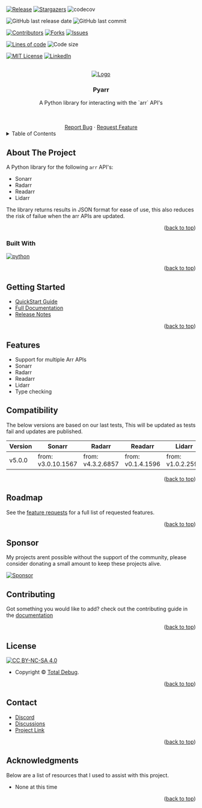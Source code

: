 <a name="readme-top"></a>

[![Release][release-shield]][release-url]
[![Stargazers][stars-shield]][stars-url]
![codecov][codecov-shield]

![GitHub last release date][gh-last-release-date]
![GitHub last commit][gh-last-commit]

[![Contributors][contributors-shield]][contributors-url]
[![Forks][forks-shield]][forks-url]
[![Issues][issues-shield]][issues-url]

[![Lines of code][lines]][lines-url]
![Code size][code-size]

[![MIT License][license-shield]][license-url]
[![LinkedIn][linkedin-shield]][linkedin-url]

<!-- PROJECT LOGO -->
<br />
<div align="center">
  <a href="https://github.com/totaldebug/pyarr">
    <img src=".github/img/logo.png" alt="Logo">
  </a>

  <h3 align="center">Pyarr</h3>

  <p align="center">
    A Python library for interacting with the `arr` API's
  </p>
    <br />
    <br />
    <a href="https://github.com/totaldebug/pyarr/issues/new?assignees=&labels=type%2Fbug&template=bug_report.yml">Report Bug</a>
    ·
    <a href="https://github.com/totaldebug/pyarr/issues/new?assignees=&labels=type%2Ffeature&template=feature_request.yml">Request Feature</a>

</div>

<!-- TABLE OF CONTENTS -->
<details>
  <summary>Table of Contents</summary>
  <ol>
    <li>
      <a href="#about-the-project">About The Project</a>
      <ul>
        <li><a href="#built-with">Built With</a></li>
      </ul>
    </li>
    <li><a href="#getting-started">Getting Started</a></li>
    <li><a href="#features">Features</a></li>
    <li><a href="#compatibility">Compatibility</a></li>
    <li><a href="#roadmap">Roadmap</a></li>
    <li><a href="#sponsor">Sponsor</a></li>
    <li><a href="#contributing">Contributing</a></li>
    <li><a href="#license">License</a></li>
    <li><a href="#contact">Contact</a></li>
    <li><a href="#acknowledgments">Acknowledgments</a></li>
  </ol>
</details>

<!-- ABOUT THE PROJECT -->
## About The Project

A Python library for the following `arr` API's:

* Sonarr
* Radarr
* Readarr
* Lidarr

The library returns results in JSON format for ease of use, this also reduces the risk of failue when the arr APIs are updated.

<p align="right">(<a href="#readme-top">back to top</a>)</p>

### Built With

[![python][python]][python-url]

<p align="right">(<a href="#readme-top">back to top</a>)</p>

<!-- GETTING STARTED -->
## Getting Started

* [QuickStart Guide](https://docs.totaldebug.uk/pyarr/quickstart.html)
* [Full Documentation](https://docs.totaldebug.uk/pyarr)
* [Release Notes](https://github.com/totaldebug/pyarr/releases)

<p align="right">(<a href="#readme-top">back to top</a>)</p>

## Features

* Support for multiple Arr APIs
* Sonarr
* Radarr
* Readarr
* Lidarr
* Type checking

## Compatibility

The below versions are based on our last tests, This will be updated as tests fail and updates are published.

| Version | Sonarr | Radarr | Readarr | Lidarr |
| ------- | ------ | ------ | ------- | ------ |
| v5.0.0 | from: v3.0.10.1567 | from: v4.3.2.6857 | from: v0.1.4.1596 | from: v1.0.2.2592 |

<p align="right">(<a href="#readme-top">back to top</a>)</p>

<!-- ROADMAP -->
## Roadmap

See the [feature requests](https://github.com/totaldebug/pyarr/labels/type%2Ffeature) for a full list of requested features.

<p align="right">(<a href="#readme-top">back to top</a>)</p>

## Sponsor

My projects arent possible without the support of the community, please consider donating a small amount to keep these projects alive.

[![Sponsor][Sponsor]][Sponsor-url]

<!-- CONTRIBUTING -->
## Contributing

Got something you would like to add? check out the contributing guide in the [documentation](https://docs.totaldebug.uk/pyarr/contributing.html)

<p align="right">(<a href="#readme-top">back to top</a>)</p>

<!-- LICENSE -->
## License

[![CC BY-NC-SA 4.0][license-shield]][license-url]

* Copyright © [Total Debug](https://totaldebug.uk).

<p align="right">(<a href="#readme-top">back to top</a>)</p>

<!-- CONTACT -->
## Contact

* [Discord](https://discord.gg/6fmekudc8Q)
* [Discussions](https://github.com/totaldebug/pyarr/discussions)
* [Project Link](https://github.com/totaldebug/pyarr)

<p align="right">(<a href="#readme-top">back to top</a>)</p>

<!-- ACKNOWLEDGMENTS -->
## Acknowledgments

Below are a list of resources that I used to assist with this project.

* None at this time

<p align="right">(<a href="#readme-top">back to top</a>)</p>

<!-- MARKDOWN LINKS & IMAGES -->
<!-- https://www.markdownguide.org/basic-syntax/#reference-style-links -->
[release-shield]: https://img.shields.io/github/v/release/totaldebug/pyarr?color=ff7034&label=Release&sort=semver&style=flat-square
[release-url]: https://github.com/totaldebug/pyarr/releases
[contributors-shield]: https://img.shields.io/github/contributors/totaldebug/pyarr.svg?style=flat-square
[contributors-url]: https://github.com/totaldebug/pyarr/graphs/contributors
[forks-shield]: https://img.shields.io/github/forks/totaldebug/pyarr.svg?style=flat-square
[forks-url]: https://github.com/totaldebug/pyarr/network/members
[stars-shield]: https://img.shields.io/github/stars/totaldebug/pyarr.svg?style=flat-square
[stars-url]: https://github.com/totaldebug/pyarr/stargazers
[issues-shield]: https://img.shields.io/github/issues/totaldebug/pyarr.svg?style=flat-square
[issues-url]: https://github.com/totaldebug/pyarr/issues
[license-shield]: https://img.shields.io/badge/License-CC%20BY--NC--SA%204.0-orange.svg?style=flat-square
[license-url]: https://creativecommons.org/licenses/by-nc-sa/4.0/
[linkedin-shield]: https://img.shields.io/badge/-LinkedIn-black.svg?style=flat-square&logo=linkedin&colorB=555
[linkedin-url]: https://linkedin.com/in/marksie1988
[codecov-shield]: https://img.shields.io/codecov/c/github/totaldebug/pyarr?style=flat-square

[gh-last-release-date]: https://img.shields.io/github/release-date/totaldebug/pyarr?style=flat-square&label=Last%20Release%20Date&logo=github&logoColor=white
[gh-last-commit]: https://img.shields.io/github/last-commit/totaldebug/pyarr.svg?style=flat-square&logo=github&label=Last%20Commit&logoColor=white

[lines]: https://img.shields.io/tokei/lines/github/totaldebug/pyarr?style=flat-square
[lines-url]: https://github.com/totaldebug/pyarr
[code-size]: https://img.shields.io/github/languages/code-size/totaldebug/pyarr?style=flat-square

[Sponsor]: https://img.shields.io/badge/sponsor-000?style=flat-square&logo=githubsponsors&logoColor=red
[Sponsor-url]: https://github.com/sponsors/marksie1988

[python]: https://img.shields.io/badge/Python-blue?style=flat-square&logo=Python&logoColor=white
[python-url]: https://www.python.org/
